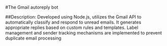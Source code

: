 #The Gmail autoreply bot

##Description:
Developed using Node.js, utilizes the Gmail API to automatically classify and respond to unread 
emails. It generates appropriate replies based on custom rules and templates. Label management 
and sender tracking mechanisms are implemented to prevent duplicate email processing
